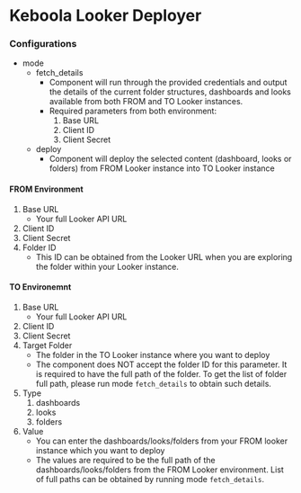 # Keboola Looker Deployer

### Configurations
- mode
    - fetch_details
        - Component will run through the provided credentials and output the details of the current folder structures, dashboards and looks available from both FROM and TO Looker instances.
        - Required parameters from both environment:
            1. Base URL
            2. Client ID
            3. Client Secret
    - deploy
        - Component will deploy the selected content (dashboard, looks or folders) from FROM Looker instance into TO Looker instance

#### FROM Environment
1. Base URL
    - Your full Looker API URL
2. Client ID
3. Client Secret
4. Folder ID
    - This ID can be obtained from the Looker URL when you are exploring the folder within your Looker instance.

#### TO Environemnt
1. Base URL
    - Your full Looker API URL
2. Client ID
3. Client Secret
4. Target Folder
    - The folder in the TO Looker instance where you want to deploy
    - The component does NOT accept the folder ID for this parameter. It is required to have the full path of the folder. To get the list of folder full path, please run mode `fetch_details` to obtain such details.
5. Type
    1. dashboards
    2. looks
    3. folders
6. Value
    - You can enter the dashboards/looks/folders from your FROM looker instance which you want to deploy
    - The values are required to be the full path of the dashboards/looks/folders from the FROM Looker environment. List of full paths can be obtained by running mode `fetch_details`.
